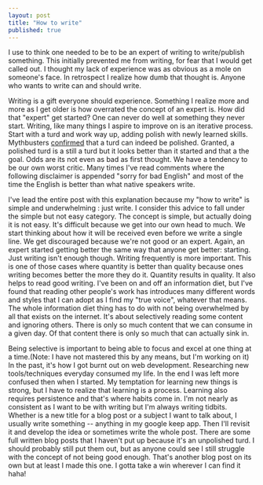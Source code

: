 ```yaml
---
layout: post
title: "How to write"
published: true
---
```

I use to think one needed to be to be an expert of writing to write/publish something. This initially prevented me from writing, for fear that I would get called out. I thought my lack of experience was as obvious as a mole on someone's face. In retrospect I realize how dumb that thought is. Anyone who wants to write can and should write. 

Writing is a gift everyone should experience. Something I realize more and more as I get older is how overrated the concept of an expert is. How did  that "expert" get started?  One can never do well at something they never start. Writing, like many things I aspire to improve on is an iterative process.  Start with a turd and work way up, adding polish with newly learned skills. Mythbusters [confirmed](https://www.youtube.com/watch?v=3rax27_ZIVM) that a turd can indeed be polished. Granted, a polished turd is a still a turd but it looks better than it started and that a the goal. Odds are its not even as bad as first thought. We have a tendency to be our own worst critic. Many times I've read comments where the following disclaimer is appended "sorry for bad English" and most of the time the English is better than what native speakers write. 

I've lead the entire post with this explanation because my "how to write" is simple and underwhelming : just write. I consider this advice to fall under the simple but not easy category. The concept is simple, but actually doing it is not easy. It's difficult because we get into our own head to much. We start thinking about how it will be received even before we write a single line. We get discouraged because we're not good or an expert. Again, an expert started getting better the same way that anyone get better: starting. Just writing isn't enough though. Writing frequently is more important. This is one of those cases where quantity is better than quality because ones writing becomes better the more they do it. Quantity results in quality. It also helps to read good writing. I've been on and off an information diet, but I've found that  reading other people's work has introduces many different words and styles that I can adopt as I find my "true voice", whatever that means. The whole information diet thing has to do with not being overwhelmed by all that exists on the internet. It's about selectively reading some content and ignoring others. There is only so much content that we can consume in a given day. Of that content there is only so much that can actually sink in. 

Being selective is important to being able to focus and excel at one thing at a time.(Note: I have not mastered this by any means, but I'm working on it) In the past, it's how I got burnt out on web development. Researching new tools/techniques everyday consumed my life. In the end I was left more confused then when I started. My temptation for learning  new things is strong, but I have to realize that learning is a process. Learning also requires persistence and that's where habits come in. I'm not nearly as consistent as I want to be with writing but I'm always writing tidbits. Whether is a new title for a blog post or a subject I want to talk about, I usually write something -- anything in my google keep app. Then I'll revisit it and develop the idea or sometimes write the whole post. There are some full written blog posts that I haven't put up because it's an unpolished turd. I should probably still put them out, but as anyone could see I still struggle with the concept of not being good enough. That's another blog post on its own but  at least I made this one. I gotta take a win wherever I can find it haha!
